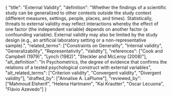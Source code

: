 {
    "title": "External Validity",
    "definition": "Whether the findings of a scientific study can be generalized to other contexts outside the study context (different measures, settings, people, places, and times). Statistically, threats to external validity may reflect interactions whereby the effect of one factor (the independent variable) depends on another factor (a confounding variable). External validity may also be limited by the study design (e.g., an artificial laboratory setting or a non-representative sample).",
    "related_terms": ["Constraints on Generality", "Internal validity", "Generalizability", "Representativity", "Validity"],
    "references": ["Cook and Campbell (1979)", "Lynch (1982)", "Steckler and McLeroy (2008)"],
    "alt_definition": "In Psychometrics, the degree of evidence that confirms the relations of a tested psychological construct with external variables",
    "alt_related_terms": ["Criterion validity", "Convergent validity", "Divergent validity"],
    "drafted_by": ["Annalise A. LaPlume"],
    "reviewed_by": ["Mahmoud Elsherif", "Helena Hartmann", "Kai Krautter", "Oscar Lecuona", "Flávio Azevedo"]
  }
